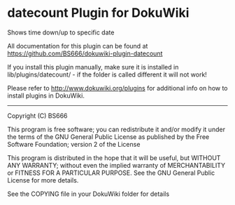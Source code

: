 # datecount Plugin for DokuWiki
Shows time down/up to specific date

All documentation for this plugin can be found at
https://github.com/BS666/dokuwiki-plugin-datecount

If you install this plugin manually, make sure it is installed in
lib/plugins/datecount/ - if the folder is called different it
will not work!

Please refer to http://www.dokuwiki.org/plugins for additional info
on how to install plugins in DokuWiki.

----
Copyright (C) BS666

This program is free software; you can redistribute it and/or modify
it under the terms of the GNU General Public License as published by
the Free Software Foundation; version 2 of the License

This program is distributed in the hope that it will be useful,
but WITHOUT ANY WARRANTY; without even the implied warranty of
MERCHANTABILITY or FITNESS FOR A PARTICULAR PURPOSE.  See the
GNU General Public License for more details.

See the COPYING file in your DokuWiki folder for details
